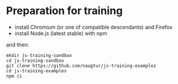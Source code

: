 # Preparation for training

- install Chromium (or one of compatible descendants) and Firefox
- install Node.js (latest stable) with npm

and then:

```
mkdir js-training-sandbox
cd js-training-sandbox
git clone https://github.com/naugtur/js-training-examples
cd js-training-examples
npm ci
```
